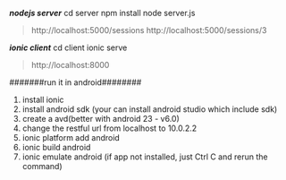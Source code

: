 *****nodejs server*****
cd server
npm install
node server.js
> http://localhost:5000/sessions
> http://localhost:5000/sessions/3





*****ionic client*****
cd client
ionic serve
> http://localhost:8000





#######run it in android########
1. install ionic
2. install android sdk (your can install android studio which include sdk)
3. create a avd(better with android 23 - v6.0)
4. change the restful url from localhost to 10.0.2.2
5. ionic platform add android
6. ionic build android
7. ionic emulate android (if app not installed, just Ctrl C and rerun the command)